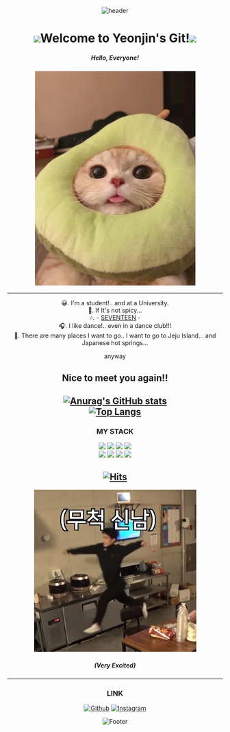 <div align="center">    
  
![header](https://capsule-render.vercel.app/api?type=Slice&color=auto&height=300&section=header&text=Future%20Programmer&fontSize=50&rotate=18&fontAlignY=30&desc=Hello&descAlignY=10)  

# <img src="https://raw.githubusercontent.com/iampavangandhi/iampavangandhi/master/gifs/Hi.gif" width="25px">Welcome to Yeonjin's Git!<img src="https://raw.githubusercontent.com/iampavangandhi/iampavangandhi/master/gifs/Hi.gif" width="25px">  
##### Hello, Everyone!
![Hi](./hi3.png)  
  
---
😀. I'm a student!.. and at a University.  
🍴. If It's not spicy...  
🎶. - [SEVENTEEN](https://www.google.com/search?q=seventeen&sourceid=chrome&ie=UTF-8) -   
🎧. I like dance!.. even in a dance club!!!  
🛫. There are many places I want to go.. I want to go to Jeju Island... and Japanese hot springs...  
    
anyway  
    
## Nice to meet you again!!  
[![Anurag's GitHub stats](https://github-readme-stats.vercel.app/api?username=yeojin01)](https://github.com/yeojin01/github-readme-stats)  
[![Top Langs](https://github-readme-stats.vercel.app/api/top-langs/?username=yeojin01)](https://github.com/yeojin01/github-readme-stats)  
---  
### MY STACK  
<img src="https://img.shields.io/badge/c-%2300599C.svg?style=for-the-badge&logo=c&logoColor=white">  
<img src="https://img.shields.io/badge/C++-00599C?style=for-the-badge&logo=c%2B%2B&logoColor=white"> 
<img src="https://img.shields.io/badge/R-276DC3?style=for-the-badge&logo=R&logoColor=white">
<img src="https://img.shields.io/badge/Java-007396?style=for-the-badge&logo=java&logoColor=white">  
<br>
<img src="https://img.shields.io/badge/Python-3776AB?style=for-the-badge&logo=python&logoColor=white">
<img src="https://img.shields.io/badge/HTML5-E34F26?style=for-the-badge&logo=html5&logoColor=white">  
<img src="https://img.shields.io/badge/CSS3-1572B6?style=for-the-badge&logo=css3&logoColor=white">  
<img src="https://img.shields.io/badge/JavaScript-F7DF1E?style=for-the-badge&logo=javascript&logoColor=white">  

<br>  
  
[![Hits](https://hits.seeyoufarm.com/api/count/incr/badge.svg?url=https%3A%2F%2Fgithub.com%2Fyeojin01%2Fhit-counter&count_bg=%23FF90FF&title_bg=%23555555&icon=iconify.svg&icon_color=%23FFFFFF&title=Hits&edge_flat=false)](https://hits.seeyoufarm.com)   
---  
  
![BI](./bi3.png)  
##### (Very Excited)
---  
### LINK  
<p><a href="https://github.com/yeojin01" target="_blank"><img alt="Github" src="https://img.shields.io/badge/GitHub-%2312100E.svg?&style=for-the-badge&logo=Github&logoColor=white" /></a>  <a href="https://www.instagram.com/k_yj01/" target="_blank"><img alt="Instagram" src="https://img.shields.io/badge/Instagram-E4405F.svg?&style=for-the-badge&logo=instagram&logoColor=white" /></a>
</p>
      
![Footer](https://capsule-render.vercel.app/api?type=waving&color=auto&height=200&section=footer)
